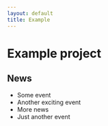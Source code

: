 ```yaml
---
layout: default
title: Example
---
```


# Example project

## News

- Some event
- Another exciting event
- More news
- Just another event
